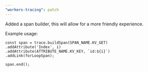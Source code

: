 ```yaml
---
"workers-tracing": patch
---
```


Added a span builder, this will allow for a more friendly experience.

Example usage:
```
const span = trace.buildSpan(SPAN_NAME.KV_GET)
.addAttribute('Index', i)
.addAttribute(ATTRIBUTE_NAME.KV_KEY, `id:${i}`)
.addLink(forLoopSpan);

span.end();
```

